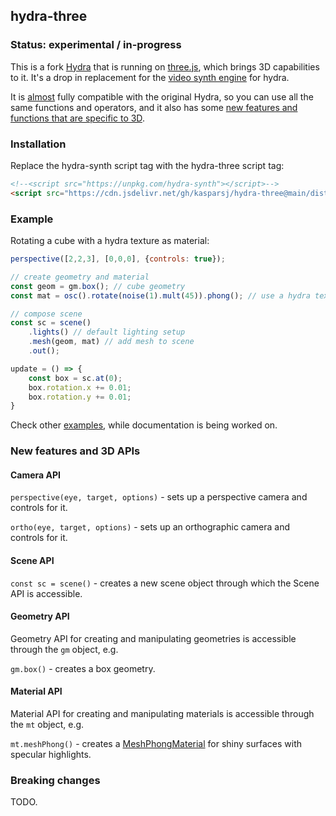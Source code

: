 ## hydra-three

### Status: experimental / in-progress

This is a fork [Hydra](https://github.com/hydra-synth/hydra-synth) that is running on [three.js](https://threejs.org/), which brings 3D capabilities to it. It's a drop in replacement for the [video synth engine](https://github.com/hydra-synth/hydra-synth) for hydra.

It is [almost](#breaking-changes) fully compatible with the original Hydra, 
so you can use all the same functions and operators, 
and it also has some [new features and functions that are specific to 3D](#new-features-and-3d-apis).

### Installation
Replace the hydra-synth script tag with the hydra-three script tag:
```html
<!--<script src="https://unpkg.com/hydra-synth"></script>-->
<script src="https://cdn.jsdelivr.net/gh/kasparsj/hydra-three@main/dist/hydra-synth.js"></script>
```

### Example
Rotating a cube with a hydra texture as material:
```javascript
perspective([2,2,3], [0,0,0], {controls: true});

// create geometry and material
const geom = gm.box(); // cube geometry
const mat = osc().rotate(noise(1).mult(45)).phong(); // use a hydra texture mapped onto a phong material

// compose scene
const sc = scene()
    .lights() // default lighting setup
    .mesh(geom, mat) // add mesh to scene
    .out();

update = () => {
    const box = sc.at(0);
    box.rotation.x += 0.01;
    box.rotation.y += 0.01;
}
```
Check other [examples](./examples), while documentation is being worked on.

### New features and 3D APIs

#### Camera API

`perspective(eye, target, options)` - sets up a perspective camera and controls for it.

`ortho(eye, target, options)` - sets up an orthographic camera and controls for it.

#### Scene API

`const sc = scene()` - creates a new scene object through which the Scene API is accessible.

#### Geometry API

Geometry API for creating and manipulating geometries is accessible through the `gm` object, e.g.

`gm.box()` - creates a box geometry.

#### Material API

Material API for creating and manipulating materials is accessible through the `mt` object, e.g.

`mt.meshPhong()` - creates a [MeshPhongMaterial](https://threejs.org/docs/#api/en/materials/MeshPhongMaterial) for shiny surfaces with specular highlights.

### Breaking changes

TODO.

